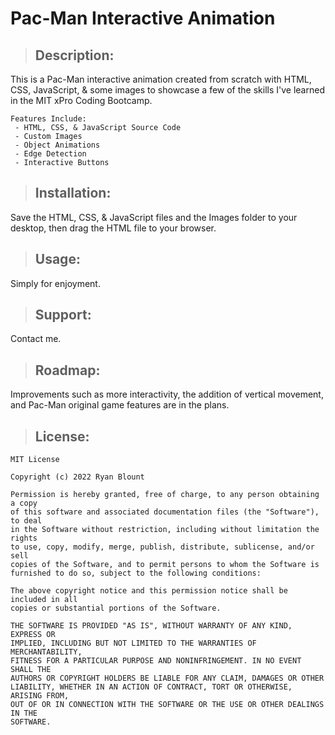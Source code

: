 # Pac-Man Interactive Animation

> ## **Description:**
   This is a Pac-Man interactive animation created from scratch with HTML, CSS, JavaScript, & some images to showcase a few of the skills I've learned in the MIT xPro Coding Bootcamp.
   
    Features Include:  
     - HTML, CSS, & JavaScript Source Code  
     - Custom Images  
     - Object Animations  
     - Edge Detection  
     - Interactive Buttons  
   
> ## **Installation:**
   Save the HTML, CSS, & JavaScript files and the Images folder to your desktop, then drag the HTML file to your browser.

> ## **Usage:**
   Simply for enjoyment.

> ## **Support:**
   Contact me.

> ## **Roadmap:**
   Improvements such as more interactivity, the addition of vertical movement, and Pac-Man original game features are in the plans.

> ## **License:**

    MIT License

    Copyright (c) 2022 Ryan Blount

    Permission is hereby granted, free of charge, to any person obtaining a copy
    of this software and associated documentation files (the "Software"), to deal
    in the Software without restriction, including without limitation the rights
    to use, copy, modify, merge, publish, distribute, sublicense, and/or sell
    copies of the Software, and to permit persons to whom the Software is
    furnished to do so, subject to the following conditions:

    The above copyright notice and this permission notice shall be included in all
    copies or substantial portions of the Software.

    THE SOFTWARE IS PROVIDED "AS IS", WITHOUT WARRANTY OF ANY KIND, EXPRESS OR
    IMPLIED, INCLUDING BUT NOT LIMITED TO THE WARRANTIES OF MERCHANTABILITY,
    FITNESS FOR A PARTICULAR PURPOSE AND NONINFRINGEMENT. IN NO EVENT SHALL THE
    AUTHORS OR COPYRIGHT HOLDERS BE LIABLE FOR ANY CLAIM, DAMAGES OR OTHER
    LIABILITY, WHETHER IN AN ACTION OF CONTRACT, TORT OR OTHERWISE, ARISING FROM,
    OUT OF OR IN CONNECTION WITH THE SOFTWARE OR THE USE OR OTHER DEALINGS IN THE
    SOFTWARE.
